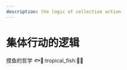 ```yaml
---
description: the logic of collective action
---
```


# 集体行动的逻辑

摸鱼的哲学 :fish::blowfish::tropical\_fish:🐠🦈
